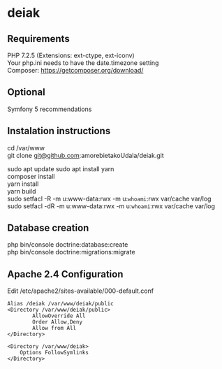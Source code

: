 # deiak

## Requirements
PHP 7.2.5 (Extensions: ext-ctype, ext-iconv)  
Your php.ini needs to have the date.timezone setting  
Composer: https://getcomposer.org/download/  

## Optional
Symfony 5 recommendations 

## Instalation instructions
cd /var/www  
git clone git@github.com:amorebietakoUdala/deiak.git

sudo apt update
sudo apt install yarn  
composer install  
yarn install  
yarn build  
sudo setfacl -R -m u:www-data:rwx -m u:`whoami`:rwx var/cache var/log  
sudo setfacl -dR -m u:www-data:rwx -m u:`whoami`:rwx var/cache var/log  

## Database creation
php bin/console doctrine:database:create  
php bin/console doctrine:migrations:migrate  

## Apache 2.4 Configuration
Edit /etc/apache2/sites-available/000-default.conf  

    Alias /deiak /var/www/deiak/public
    <Directory /var/www/deiak/public>
            AllowOverride All
            Order Allow,Deny
            Allow from All
    </Directory>

    <Directory /var/www/deiak>
        Options FollowSymlinks
    </Directory>

